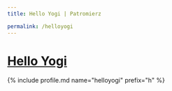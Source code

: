```yaml
---
title: Hello Yogi | Patromierz

permalink: /helloyogi
---
```


# [Hello Yogi](https://patronite.pl/helloyogi)

{% include profile.md name="helloyogi" prefix="h" %}

